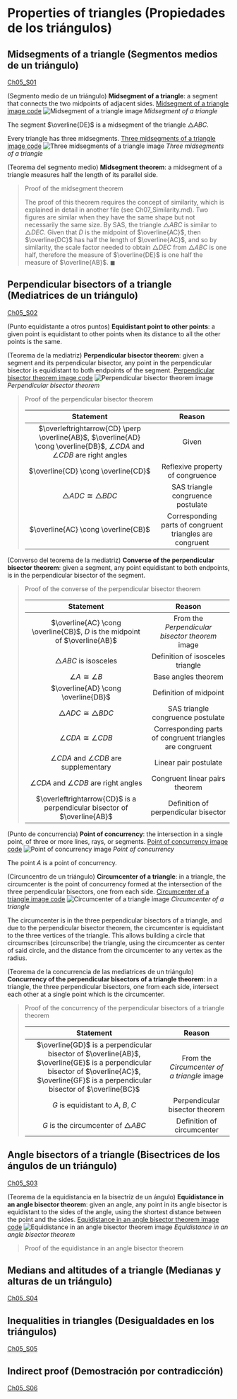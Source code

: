 
#   Properties of triangles (Propiedades de los triángulos)

## Midsegments of a triangle (Segmentos medios de un triángulo)
[Ch05_S01](https://www.ck12.org/reader/reader-index.html#section/2932947/5.1/9549314)

(Segmento medio de un triángulo)
**Midsegment of a triangle**: a segment that connects the two midpoints of adjacent sides.
[Midsegment of a triangle image code](Programs/Ch05/S01_01_Midsegment_of_a_triangle_image.py)
![Midsegment of a triangle image](Images/Ch05/S01_01_Midsegment_of_a_triangle.png)
*Midsegment of a triangle*

The segment $\overline{DE}$ is a midsegment of the triangle $\triangle ABC$.

Every triangle has three midsegments.
[Three midsegments of a triangle image code](Programs/Ch05/S01_02_Three_midsegments_of_a_triangle_image.py)
![Three midsegments of a triangle image](Images/Ch05/S01_02_Three_midsegments_of_a_triangle.png)
*Three midsegments of a triangle*

(Teorema del segmento medio)
**Midsegment theorem**: a midsegment of a triangle measures half the length of its parallel side.

> Proof of the midsegment theorem
>
> The proof of this theorem requires the concept of similarity, which is explained in detail in another file (see Ch07_Similarity.md). Two figures are similar when they have the same shape but not necessarily the same size. By SAS, the triangle $\triangle ABC$ is similar to $\triangle DEC$. Given that $D$ is the midpoint of $\overline{AC}$, then $\overline{DC}$ has half the length of $\overline{AC}$, and so by similarity, the scale factor needed to obtain $\triangle DEC$ from $\triangle ABC$ is one half, therefore the measure of $\overline{DE}$ is one half the measure of $\overline{AB}$. $\blacksquare$

## Perpendicular bisectors of a triangle (Mediatrices de un triángulo)
[Ch05_S02](https://www.ck12.org/reader/reader-index.html#section/2932948/5.2/9549314)

(Punto equidistante a otros puntos)
**Equidistant point to other points**: a given point is equidistant to other points when its distance to all the other points is the same.

(Teorema de la mediatriz)
**Perpendicular bisector theorem**: given a segment and its perpendicular bisector, any point in the perpendicular bisector is equidistant to both endpoints of the segment.
[Perpendicular bisector theorem image code](Programs/Ch05/S02_01_Perpendicular_bisector_theorem_image.py)
![Perpendicular bisector theorem image](Images/Ch05/S02_01_Perpendicular_bisector_theorem.png)
*Perpendicular bisector theorem*

> Proof of the perpendicular bisector theorem
>
> | Statement                                      | Reason                   |
> | :--------------------------------------------: | :----------------------: |
> | $\overleftrightarrow{CD} \perp \overline{AB}$, $\overline{AD} \cong \overline{DB}$, $\angle CDA$ and $\angle CDB$ are right angles | Given |
> | $\overline{CD} \cong \overline{CD}$ | Reflexive property of congruence |
> | $\triangle ADC \cong \triangle BDC$ | SAS triangle congruence postulate |
> | $\overline{AC} \cong \overline{CB}$ | Corresponding parts of congruent triangles are congruent |

(Converso del teorema de la mediatriz)
**Converse of the perpendicular bisector theorem**: given a segment, any point equidistant to both endpoints, is in the perpendicular bisector of the segment.

> Proof of the converse of the perpendicular bisector theorem
>
> | Statement                                      | Reason                   |
> | :--------------------------------------------: | :----------------------: |
> | $\overline{AC} \cong \overline{CB}$, $D$ is the midpoint of $\overline{AB}$ | From the *Perpendicular bisector theorem* image |
> | $\triangle ABC$ is isosceles | Definition of isosceles triangle |
> | $\angle A \cong \angle B$ | Base angles theorem |
> | $\overline{AD} \cong \overline{DB}$ | Definition of midpoint |
> | $\triangle ADC \cong \triangle BDC$ | SAS triangle congruence postulate |
> | $\angle CDA \cong \angle CDB$ | Corresponding parts of congruent triangles are congruent |
> | $\angle CDA$ and $\angle CDB$ are supplementary | Linear pair postulate |
> | $\angle CDA$ and $\angle CDB$ are right angles | Congruent linear pairs theorem |
> | $\overleftrightarrow{CD}$ is a perpendicular bisector of $\overline{AB}$ | Definition of perpendicular bisector |

(Punto de concurrencia)
**Point of concurrency**: the intersection in a single point, of three or more lines, rays, or segments.
[Point of concurrency image code](Programs/Ch05/S02_02_Point_of_concurrency_image.py)
![Point of concurrency image](Images/Ch05/S02_02_Point_of_concurrency.png)
*Point of concurrency*

The point $A$ is a point of concurrency.

(Circuncentro de un triángulo)
**Circumcenter of a triangle**: in a triangle, the circumcenter is the point of concurrency formed at the intersection of the three perpendicular bisectors, one from each side.
[Circumcenter of a triangle image code](Programs/Ch05/S02_03_Circumcenter_of_a_triangle_image.py)
![Circumcenter of a triangle image](Images/Ch05/S02_03_Circumcenter_of_a_triangle.png)
*Circumcenter of a triangle*

The circumcenter is in the three perpendicular bisectors of a triangle, and due to the perpendicular bisector theorem, the circumcenter is equidistant to the three vertices of the triangle. This allows building a circle that circumscribes (circunscribe) the triangle, using the circumcenter as center of said circle, and the distance from the circumcenter to any vertex as the radius.

(Teorema de la concurrencia de las mediatrices de un triángulo)
**Concurrency of the perpendicular bisectors of a triangle theorem**: in a triangle, the three perpendicular bisectors, one from each side, intersect each other at a single point which is the circumcenter.

> Proof of the concurrency of the perpendicular bisectors of a triangle theorem
>
> | Statement                                      | Reason                   |
> | :--------------------------------------------: | :----------------------: |
> | $\overline{GD}$ is a perpendicular bisector of $\overline{AB}$, $\overline{GE}$ is a perpendicular bisector of $\overline{AC}$, $\overline{GF}$ is a perpendicular bisector of $\overline{BC}$ | From the *Circumcenter of a triangle* image |
> | $G$ is equidistant to $A$, $B$, $C$ | Perpendicular bisector theorem |
> | $G$ is the circumcenter of $\triangle ABC$ | Definition of circumcenter |

## Angle bisectors of a triangle (Bisectrices de los ángulos de un triángulo)
[Ch05_S03](https://www.ck12.org/reader/reader-index.html#section/2932949/5.3/9549314)

(Teorema de la equidistancia en la bisectriz de un ángulo)
**Equidistance in an angle bisector theorem**: given an angle, any point in its angle bisector is equidistant to the sides of the angle, using the shortest distance between the point and the sides.
[Equidistance in an angle bisector theorem image code](Programs/Ch05/S03_01_Equidistance_in_an_angle_bisector_theorem_image.py)
![Equidistance in an angle bisector theorem image](Images/Ch05/S03_01_Equidistance_in_an_angle_bisector_theorem.png)
*Equidistance in an angle bisector theorem*

> Proof of the equidistance in an angle bisector theorem
>


## Medians and altitudes of a triangle (Medianas y alturas de un triángulo)
[Ch05_S04](https://www.ck12.org/reader/reader-index.html#section/9549312/5.4/9549314)

## Inequalities in triangles (Desigualdades en los triángulos)
[Ch05_S05](https://www.ck12.org/reader/reader-index.html#section/2932951/5.5/9549314)

## Indirect proof (Demostración por contradicción)
[Ch05_S06](https://www.ck12.org/reader/reader-index.html#section/2932952/5.6/9549314)